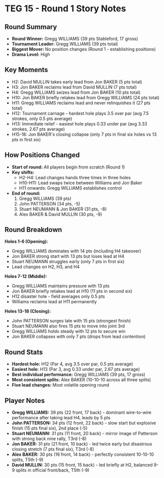 # TEG 15 - Round 1 Story Notes

## Round Summary
- **Round Winner:** Gregg WILLIAMS (39 pts Stableford, 17 gross)
- **Tournament Leader:** Gregg WILLIAMS (39 pts total)
- **Biggest Mover:** No position changes (Round 1 - establishing positions)
- **Drama Level:** High

## Key Moments
- H2: David MULLIN takes early lead from Jon BAKER (5 pts total)
- H3: Jon BAKER reclaims lead from David MULLIN (7 pts total)
- H4: Gregg WILLIAMS seizes lead from Jon BAKER (10 pts total)
- H10: Jon BAKER briefly retakes lead from Gregg WILLIAMS (24 pts total)
- H11: Gregg WILLIAMS reclaims lead and never relinquishes it (27 pts total)
- H12: Tournament carnage - hardest hole plays 3.5 over par (avg 7.5 strokes, only 0.5 pts average)
- H13: Immediate relief - easiest hole plays 0.33 under par (avg 3.33 strokes, 2.67 pts average)
- H15-18: Jon BAKER's closing collapse (only 7 pts in final six holes vs 13 pts in first six)

## How Positions Changed
- **Start of round:** All players begin from scratch (Round 1)
- **Key shifts:** 
  - H2-H4: Lead changes hands three times in three holes
  - H10-H11: Lead swaps twice between Williams and Jon Baker
  - H11 onwards: Gregg WILLIAMS establishes control
- **End of round:** 
  1. Gregg WILLIAMS (39 pts)
  2. John PATTERSON (34 pts, -5)
  3. Stuart NEUMANN & Jon BAKER (31 pts, -8)
  5. Alex BAKER & David MULLIN (30 pts, -9)

## Round Breakdown
**Holes 1-6 (Opening):**
- Gregg WILLIAMS dominates with 14 pts (including H4 takeover)
- Jon BAKER strong start with 13 pts but loses lead at H4
- Stuart NEUMANN struggles early (only 7 pts in first six)
- Lead changes on H2, H3, and H4

**Holes 7-12 (Middle):**
- Gregg WILLIAMS maintains pressure with 13 pts
- Jon BAKER briefly retakes lead at H10 (11 pts in second six)
- H12 disaster hole - field averages only 0.5 pts
- Williams reclaims lead at H11 permanently

**Holes 13-18 (Closing):**
- John PATTERSON surges late with 15 pts (strongest finish)
- Stuart NEUMANN also fires 15 pts to move into joint 3rd
- Gregg WILLIAMS holds steady with 12 pts to secure win
- Jon BAKER collapses with only 7 pts (drops from lead contention)

## Round Stats
- **Hardest hole:** H12 (Par 4, avg 3.5 over par, 0.5 pts average)
- **Easiest hole:** H13 (Par 3, avg 0.33 under par, 2.67 pts average)
- **Best individual performance:** Gregg WILLIAMS (39 pts, 17 gross)
- **Most consistent splits:** Alex BAKER (10-10-10 across all three splits)
- **Five lead changes:** Most volatile opening round

## Player Notes
- **Gregg WILLIAMS:** 39 pts (22 front, 17 back) - dominant wire-to-wire performance after taking lead H4, leads by 5 pts
- **John PATTERSON:** 34 pts (12 front, 22 back) - slow start but explosive finish (15 pts final six), 2nd place (-5)
- **Stuart NEUMANN:** 31 pts (11 front, 20 back) - mirror image of Patterson with strong back nine rally, T3rd (-8)
- **Jon BAKER:** 31 pts (21 front, 10 back) - led twice early but disastrous closing stretch (7 pts final six), T3rd (-8)
- **Alex BAKER:** 30 pts (16 front, 14 back) - perfectly consistent 10-10-10 splits, T5th (-9)
- **David MULLIN:** 30 pts (15 front, 15 back) - led briefly at H2, balanced 9-9 splits in official front/back, T5th (-9)


